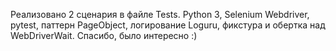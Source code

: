 Реализовано 2 сценария в файле Tests.
Python 3, Selenium Webdriver, pytest, паттерн PageObject, логирование Loguru, фикстура и обертка над WebDriverWait.
Спасибо, было интересно :)
